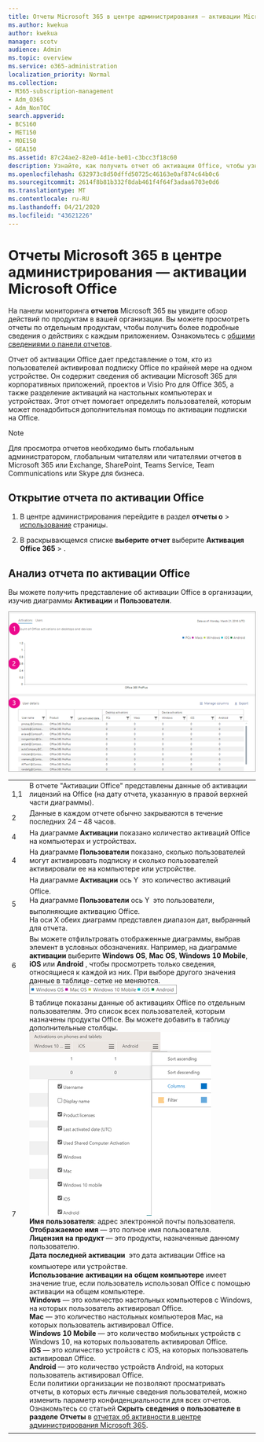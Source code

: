```yaml
---
title: Отчеты Microsoft 365 в центре администрирования — активации Microsoft Office
ms.author: kwekua
author: kwekua
manager: scotv
audience: Admin
ms.topic: overview
ms.service: o365-administration
localization_priority: Normal
ms.collection:
- M365-subscription-management
- Adm_O365
- Adm_NonTOC
search.appverid:
- BCS160
- MET150
- MOE150
- GEA150
ms.assetid: 87c24ae2-82e0-4d1e-be01-c3bcc3f18c60
description: Узнайте, как получить отчет об активации Office, чтобы узнать, кто из пользователей активировал свою подписку на Office, и определить пользователей, которым может потребоваться дополнительная помощь.
ms.openlocfilehash: 632973c8d50dffd50725c46163e0af874c64b0c6
ms.sourcegitcommit: 2614f8b81b332f8dab461f4f64f3adaa6703e0d6
ms.translationtype: MT
ms.contentlocale: ru-RU
ms.lasthandoff: 04/21/2020
ms.locfileid: "43621226"
---
```

# <a name="microsoft-365-reports-in-the-admin-center---microsoft-office-activations"></a>Отчеты Microsoft 365 в центре администрирования — активации Microsoft Office

На панели мониторинга **отчетов** Microsoft 365 вы увидите обзор действий по продуктам в вашей организации. Вы можете просмотреть отчеты по отдельным продуктам, чтобы получить более подробные сведения о действиях с каждым приложением. Ознакомьтесь с [общими сведениями о панели отчетов](activity-reports.md).
  
Отчет об активации Office дает представление о том, кто из пользователей активировал подписку Office по крайней мере на одном устройстве. Он содержит сведения об активации Microsoft 365 для корпоративных приложений, проектов и Visio Pro для Office 365, а также разделение активаций на настольных компьютерах и устройствах. Этот отчет помогает определить пользователей, которым может понадобиться дополнительная помощь по активации подписки на Office.
  
> [!NOTE]
> Для просмотра отчетов необходимо быть глобальным администратором, глобальным читателям или читателями отчетов в Microsoft 365 или Exchange, SharePoint, Teams Service, Team Communications или Skype для бизнеса.  
  
## <a name="how-to-get-to-the-office-activations-report"></a>Открытие отчета по активации Office

1. В центре администрирования перейдите в раздел **отчеты о** \> <a href="https://go.microsoft.com/fwlink/p/?linkid=2074756" target="_blank">использование</a> страницы.

    
2. В раскрывающемся списке **выберите отчет** выберите **Активация** **Office 365** \> . 
  
## <a name="interpret-the-office-activations-report"></a>Анализ отчета по активации Office

Вы можете получить представление об активации Office в организации, изучив диаграммы **Активации** и **Пользователи**. 
  
![Количество активаций Office](../../media/8c0ae08d-2d71-4437-9147-12c345bb5e9d.png)
  
|||
|:-----|:-----|
|1,1  <br/> |В отчете "Активации Office" представлены данные об активации лицензий на Office (на дату отчета, указанную в правой верхней части диаграммы).  <br/> |
|2  <br/> |Данные в каждом отчете обычно закрываются в течение последних 24 – 48 часов.  <br/> |
|4  <br/> |На диаграмме **Активации** показано количество активаций Office на компьютерах и устройствах.  <br/> |
|4   <br/> |На диаграмме **Пользователи** показано, сколько пользователей могут активировать подписку и сколько пользователей активировали ее на компьютере или устройстве.  <br/> |
|5   <br/> | На диаграмме **Активации** ось Y  это количество активаций Office.  <br/>  На диаграмме **Пользователи** ось Y  это пользователи, выполняющие активацию Office.  <br/>  На оси X обеих диаграмм представлен диапазон дат, выбранный для отчета.  <br/> |
|6   <br/> |Вы можете отфильтровать отображенные диаграммы, выбрав элемент в условных обозначениях. Например, на диаграмме **активации** выберите **Windows OS**, **Mac OS**, **Windows 10 Mobile**, **iOS** или **Android** , чтобы просмотреть только сведения, относящиеся к каждой из них. При выборе другого значения данные в таблице-сетке не меняются. <br/> ![Данные активации для устройств](../../media/59d3ec6e-2a6e-4b21-8aac-c73038c47b9f.png)  <br/> |
|7   <br/> | В таблице показаны данные об активациях Office по отдельным пользователям. Это список всех пользователей, которым назначены продукты Office. Вы можете добавить в таблицу дополнительные столбцы.  <br/> ![Доступные столбцы активации Office](../../media/410a4baa-cef8-4676-bf7c-02a907a3a575.png)<br/> **Имя пользователя**: адрес электронной почты пользователя.  <br/> **Отображаемое имя** — это полное имя пользователя.  <br/> **Лицензия на продукт** — это продукты, назначенные данному пользователю.  <br/> **Дата последней активации**  это дата активации Office на компьютере или устройстве.  <br/> **Использование активации на общем компьютере** имеет значение true, если пользователь использовал Office с помощью активации на общем компьютере. <br/> **Windows** — это количество настольных компьютеров с Windows, на которых пользователь активировал Office.  <br/> **Mac** — это количество настольных компьютеров Mac, на которых пользователь активировал Office.  <br/> **Windows 10 Mobile** — это количество мобильных устройств с Windows 10, на которых пользователь активировал Office.  <br/> **iOS** — это количество устройств с iOS, на которых пользователь активировал Office.  <br/> **Android** — это количество устройств Android, на которых пользователь активировал Office.  <br/>  Если политики организации не позволяют просматривать отчеты, в которых есть личные сведения пользователей, можно изменить параметр конфиденциальности для всех отчетов. Ознакомьтесь со статьей **Скрыть сведения о пользователе в разделе Отчеты** в [отчетах об активности в центре администрирования Microsoft 365](activity-reports.md).  <br/> |
|||
   

